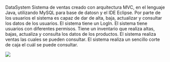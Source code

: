 DataSystem
Sistema de ventas creado con arquitectura MVC, en el lenguaje Java, utilizando MySQL para base de datosn y el IDE Eclipse.
Por parte de los usuarios el sistema es capaz de dar de alta, baja, actualizar y consultar los datos de los usuarios. El sistema tiene un LogIn. El sistema tiene usuarios con diferentes permisos. Tiene un inventario 
que realiza altas, bajas, actualiza y consulta los datos de los productos. El sistema realiza ventas las cuales se pueden consultar. El sistema realiza un sencillo corte de caja el cuál se puede consultar.

![](https://github.com/JrAngelCorrea/DataSystem/blob/master/dataSystem.png)
